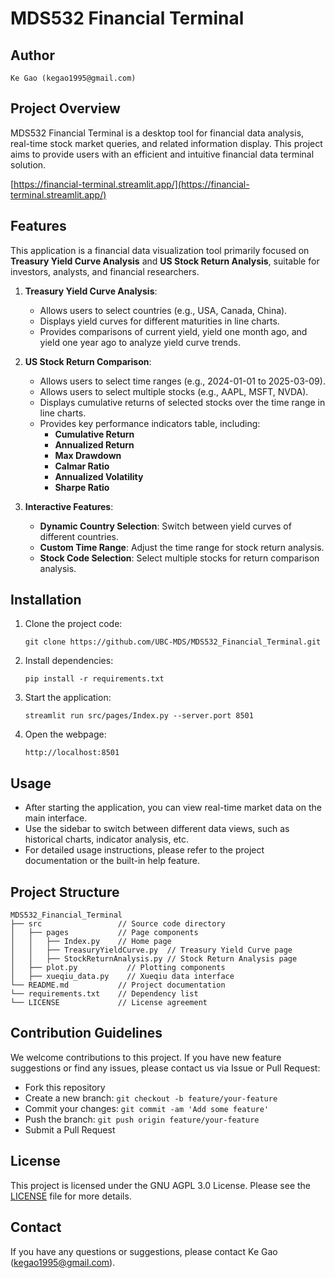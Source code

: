 # MDS532 Financial Terminal

## Author

    Ke Gao (kegao1995@gmail.com)

## Project Overview

MDS532 Financial Terminal is a desktop tool for financial data analysis, real-time stock market queries, and related information display. This project aims to provide users with an efficient and intuitive financial data terminal solution.

[https://financial-terminal.streamlit.app/](https://financial-terminal.streamlit.app/)

## Features

This application is a financial data visualization tool primarily focused on **Treasury Yield Curve Analysis** and **US Stock Return Analysis**, suitable for investors, analysts, and financial researchers.

1. **Treasury Yield Curve Analysis**:

   - Allows users to select countries (e.g., USA, Canada, China).
   - Displays yield curves for different maturities in line charts.
   - Provides comparisons of current yield, yield one month ago, and yield one year ago to analyze yield curve trends.
2. **US Stock Return Comparison**:

   - Allows users to select time ranges (e.g., 2024-01-01 to 2025-03-09).
   - Allows users to select multiple stocks (e.g., AAPL, MSFT, NVDA).
   - Displays cumulative returns of selected stocks over the time range in line charts.
   - Provides key performance indicators table, including:
     - **Cumulative Return**
     - **Annualized Return**
     - **Max Drawdown**
     - **Calmar Ratio**
     - **Annualized Volatility**
     - **Sharpe Ratio**
3. **Interactive Features**:

   - **Dynamic Country Selection**: Switch between yield curves of different countries.
   - **Custom Time Range**: Adjust the time range for stock return analysis.
   - **Stock Code Selection**: Select multiple stocks for return comparison analysis.

## Installation

1. Clone the project code:
   ```
   git clone https://github.com/UBC-MDS/MDS532_Financial_Terminal.git
   ```
2. Install dependencies:
   ```
   pip install -r requirements.txt
   ```
3. Start the application:
   ```
   streamlit run src/pages/Index.py --server.port 8501
   ```
4. Open the webpage:
   ```
   http://localhost:8501
   ```

## Usage

- After starting the application, you can view real-time market data on the main interface.
- Use the sidebar to switch between different data views, such as historical charts, indicator analysis, etc.
- For detailed usage instructions, please refer to the project documentation or the built-in help feature.

## Project Structure

```
MDS532_Financial_Terminal
├── src                 // Source code directory
│   ├── pages           // Page components
│   │   ├── Index.py    // Home page
│   │   ├── TreasuryYieldCurve.py  // Treasury Yield Curve page
│   │   ├── StockReturnAnalysis.py // Stock Return Analysis page
│   ├── plot.py           // Plotting components
│   ├── xueqiu_data.py    // Xueqiu data interface  
└── README.md           // Project documentation
└── requirements.txt    // Dependency list
└── LICENSE             // License agreement
```

## Contribution Guidelines

We welcome contributions to this project. If you have new feature suggestions or find any issues, please contact us via Issue or Pull Request:

- Fork this repository
- Create a new branch: `git checkout -b feature/your-feature`
- Commit your changes: `git commit -am 'Add some feature'`
- Push the branch: `git push origin feature/your-feature`
- Submit a Pull Request

## License

This project is licensed under the GNU AGPL 3.0 License. Please see the [LICENSE](./LICENSE) file for more details.

## Contact

If you have any questions or suggestions, please contact Ke Gao (kegao1995@gmail.com).
